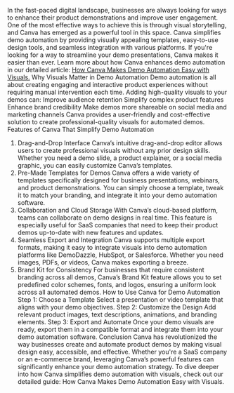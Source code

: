 In the fast-paced digital landscape, businesses are always looking for ways to enhance their product demonstrations and improve user engagement. One of the most effective ways to achieve this is through visual storytelling, and Canva has emerged as a powerful tool in this space. Canva simplifies demo automation by providing visually appealing templates, easy-to-use design tools, and seamless integration with various platforms. If you're looking for a way to streamline your demo presentations, Canva makes it easier than ever. Learn more about how Canva enhances demo automation in our detailed article: <a href="https://blog.demodazzle.com/article/how-canva-makes-demo-automation-easy-with-visuals">How Canva Makes Demo Automation Easy with Visuals.</a>
Why Visuals Matter in Demo Automation
Demo automation is all about creating engaging and interactive product experiences without requiring manual intervention each time. Adding high-quality visuals to your demos can:
Improve audience retention
Simplify complex product features
Enhance brand credibility
Make demos more shareable on social media and marketing channels
Canva provides a user-friendly and cost-effective solution to create professional-quality visuals for automated demos.
Features of Canva That Simplify Demo Automation
1. Drag-and-Drop Interface
Canva’s intuitive drag-and-drop editor allows users to create professional visuals without any prior design skills. Whether you need a demo slide, a product explainer, or a social media graphic, you can easily customize Canva’s templates.
2. Pre-Made Templates for Demos
Canva offers a wide variety of templates specifically designed for business presentations, webinars, and product demonstrations. You can simply choose a template, tweak it to match your branding, and integrate it into your demo automation software.
3. Collaboration and Cloud Storage
With Canva’s cloud-based platform, teams can collaborate on demo designs in real time. This feature is especially useful for SaaS companies that need to keep their product demos up-to-date with new features and updates.
4. Seamless Export and Integration
Canva supports multiple export formats, making it easy to integrate visuals into demo automation platforms like DemoDazzle, HubSpot, or Salesforce. Whether you need images, PDFs, or videos, Canva makes exporting a breeze.
5. Brand Kit for Consistency
For businesses that require consistent branding across all demos, Canva’s Brand Kit feature allows you to set predefined color schemes, fonts, and logos, ensuring a uniform look across all automated demos.
How to Use Canva for Demo Automation
Step 1: Choose a Template
Select a presentation or video template that aligns with your demo objectives.
Step 2: Customize the Design
Add relevant product images, text descriptions, animations, and branding elements.
Step 3: Export and Automate
Once your demo visuals are ready, export them in a compatible format and integrate them into your demo automation software.
Conclusion
Canva has revolutionized the way businesses create and automate product demos by making visual design easy, accessible, and effective. Whether you're a SaaS company or an e-commerce brand, leveraging Canva’s powerful features can significantly enhance your demo automation strategy.
To dive deeper into how Canva simplifies demo automation with visuals, check out our detailed guide: How Canva Makes Demo Automation Easy with Visuals.
